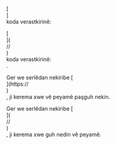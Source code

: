 [<br host>]<br action>koda verastkirinê:<br code>

[<br host>](<br protocol>//<br host>)<br action>koda verastkirinê:<br code>.

Ger we serlêdan nekiribe [<br host>](https://<br host>)<br action>, ji kerema xwe vê peyamê paşguh nekin.

Ger we serlêdan nekiribe [<br host>](<br protocol>//<br host>)<br action>, ji kerema xwe guh nedin vê peyamê.
